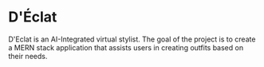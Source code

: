 # D'Éclat

D'Eclat is an AI-Integrated virtual stylist. The goal of the project is to create a MERN stack application that assists users in creating outfits based on their needs. 
